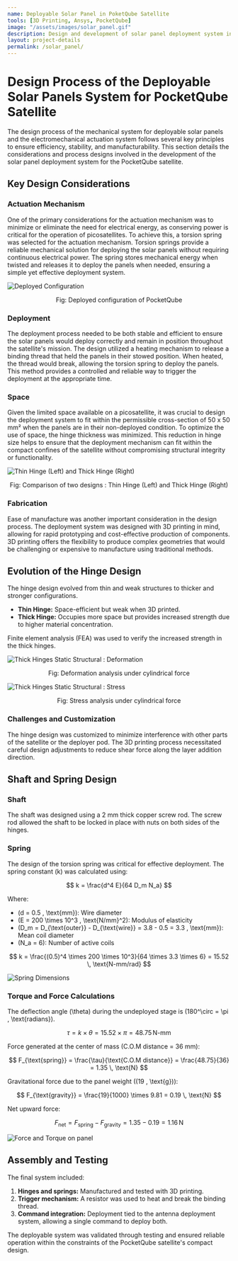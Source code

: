 ```yaml
---
name: Deployable Solar Panel in PoketQube Satellite
tools: [3D Printing, Ansys, PocketQube]
image: "/assets/images/solar_panel.gif"
description: Design and development of solar panel deployment system in 1.5P PocketQube satellite. 
layout: project-details
permalink: /solar_panel/
---
```


# Design Process of the Deployable Solar Panels System for PocketQube Satellite

The design process of the mechanical system for deployable solar panels and the electromechanical actuation system follows several key principles to ensure efficiency, stability, and manufacturability. This section details the considerations and process designs involved in the development of the solar panel deployment system for the PocketQube satellite.

## Key Design Considerations

### Actuation Mechanism
One of the primary considerations for the actuation mechanism was to minimize or eliminate the need for electrical energy, as conserving power is critical for the operation of picosatellites. To achieve this, a torsion spring was selected for the actuation mechanism. Torsion springs provide a reliable mechanical solution for deploying the solar panels without requiring continuous electrical power. The spring stores mechanical energy when twisted and releases it to deploy the panels when needed, ensuring a simple yet effective deployment system.  

![Deployed Configuration](/image.png)

<div style="text-align: center;">
    Fig: Deployed configuration of PocketQube
</div>

### Deployment
The deployment process needed to be both stable and efficient to ensure the solar panels would deploy correctly and remain in position throughout the satellite's mission. The design utilized a heating mechanism to release a binding thread that held the panels in their stowed position. When heated, the thread would break, allowing the torsion spring to deploy the panels. This method provides a controlled and reliable way to trigger the deployment at the appropriate time.

### Space
Given the limited space available on a picosatellite, it was crucial to design the deployment system to fit within the permissible cross-section of 50 x 50 mm² when the panels are in their non-deployed condition. To optimize the use of space, the hinge thickness was minimized. This reduction in hinge size helps to ensure that the deployment mechanism can fit within the compact confines of the satellite without compromising structural integrity or functionality.

![Thin Hinge (Left) and Thick Hinge (Right)](/image-1.png)

<div style="text-align: center;">
    Fig: Comparison of two designs : Thin Hinge (Left) and Thick Hinge (Right)
</div>

### Fabrication
Ease of manufacture was another important consideration in the design process. The deployment system was designed with 3D printing in mind, allowing for rapid prototyping and cost-effective production of components. 3D printing offers the flexibility to produce complex geometries that would be challenging or expensive to manufacture using traditional methods.

## Evolution of the Hinge Design
The hinge design evolved from thin and weak structures to thicker and stronger configurations.  
- **Thin Hinge:** Space-efficient but weak when 3D printed.  
- **Thick Hinge:** Occupies more space but provides increased strength due to higher material concentration.  

Finite element analysis (FEA) was used to verify the increased strength in the thick hinges.

![Thick Hinges Static Structural : Deformation](/image-2.png)
<div style="text-align: center;">
    Fig: Deformation analysis under cylindrical force
</div>

![Thick Hinges Static Structural : Stress](/image-3.png)
<div style="text-align: center;">
    Fig: Stress analysis under cylindrical force
</div>

### Challenges and Customization
The hinge design was customized to minimize interference with other parts of the satellite or the deployer pod. The 3D printing process necessitated careful design adjustments to reduce shear force along the layer addition direction.

## Shaft and Spring Design

### Shaft
The shaft was designed using a 2 mm thick copper screw rod. The screw rod allowed the shaft to be locked in place with nuts on both sides of the hinges.

### Spring
The design of the torsion spring was critical for effective deployment. The spring constant \(k\) was calculated using:

$$
k = \frac{d^4 E}{64 D_m N_a}
$$

Where:  
- \(d = 0.5 \, \text{mm}\): Wire diameter  
- \(E = 200 \times 10^3 \, \text{N/mm}^2\): Modulus of elasticity  
- \(D_m = D_{\text{outer}} - D_{\text{wire}} = 3.8 - 0.5 = 3.3 \, \text{mm}\): Mean coil diameter  
- \(N_a = 6\): Number of active coils  

$$
k = \frac{(0.5)^4 \times 200 \times 10^3}{64 \times 3.3 \times 6} = 15.52 \, \text{N-mm/rad}
$$

![Spring Dimensions](/image-4.png)

### Torque and Force Calculations
The deflection angle \(\theta\) during the undeployed stage is \(180^\circ = \pi \, \text{radians}\).  

$$
\tau = k \times \theta = 15.52 \times \pi = 48.75 \, \text{N-mm}
$$

Force generated at the center of mass (C.O.M distance = 36 mm):

$$
F_{\text{spring}} = \frac{\tau}{\text{C.O.M distance}} = \frac{48.75}{36} = 1.35 \, \text{N}
$$

Gravitational force due to the panel weight (\(19 \, \text{g}\)):

$$
F_{\text{gravity}} = \frac{19}{1000} \times 9.81 = 0.19 \, \text{N}
$$

Net upward force:

$$
F_{\text{net}} = F_{\text{spring}} - F_{\text{gravity}} = 1.35 - 0.19 = 1.16 \, \text{N}
$$

![Force and Torque on panel](/image-5.png)

## Assembly and Testing
The final system included:  
1. **Hinges and springs:** Manufactured and tested with 3D printing.  
2. **Trigger mechanism:** A resistor was used to heat and break the binding thread.  
3. **Command integration:** Deployment tied to the antenna deployment system, allowing a single command to deploy both.

The deployable system was validated through testing and ensured reliable operation within the constraints of the PocketQube satellite's compact design.
